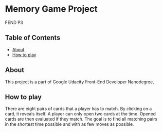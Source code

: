 # Memory Game Project

FEND P3

## Table of Contents

* [About](#about)
* [How to play](#howtoplay)

## About

This project is a part of Google Udacity Front-End Developer Nanodegree.

## How to play

There are eight pairs of cards that a player has to match. By clicking on a card, it reveals itself. A player can only open two cards at the time. Opened cards are then evaluated if they match. The goal is to find all matching pairs in the shortest time possible and with as few moves as possible.
